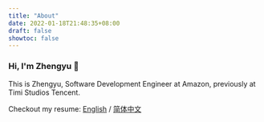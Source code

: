 ```yaml
---
title: "About"
date: 2022-01-18T21:48:35+08:00
draft: false
showtoc: false
---
```


### Hi, I'm Zhengyu 👋

This is Zhengyu, Software Development Engineer at Amazon, previously at Timi Studios Tencent.

Checkout my resume: [English](https://raw.githubusercontent.com/ZintrulCre/hugo-site/f43ff95b0210507c7963a703b0dc50ada13d5ccd/resources/Resume-Zhengyu-Chen.pdf) / [简体中文](https://raw.githubusercontent.com/ZintrulCre/hugo-site/63559f697d67b8762cff7618c6f7bf6344e65032/resources/Resume-Zhengyu-Chen-Chinese.pdf)
